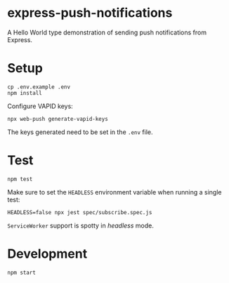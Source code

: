 express-push-notifications
==========================

A Hello World type demonstration of sending push notifications from Express.

# Setup

```
cp .env.example .env
npm install
```

Configure VAPID keys:

```
npx web-push generate-vapid-keys
```

The keys generated need to be set in the `.env` file.

# Test

```
npm test
```

Make sure to set the `HEADLESS` environment variable when running a single test:

```
HEADLESS=false npx jest spec/subscribe.spec.js
```

`ServiceWorker` support is spotty in _headless_ mode.

# Development

```
npm start
```
